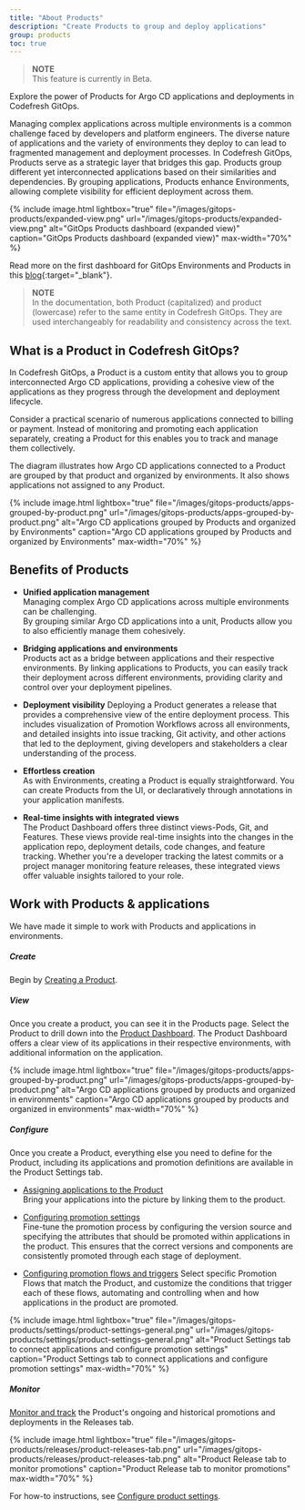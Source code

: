 ```yaml
---
title: "About Products"
description: "Create Products to group and deploy applications"
group: products
toc: true
---
```




>**NOTE**  
This feature is currently in Beta.

Explore the power of Products for Argo CD applications and deployments in Codefresh GitOps. 

Managing complex applications across multiple environments is a common challenge faced by developers and platform engineers. The diverse nature of applications and the variety of environments they deploy to can lead to fragmented management and deployment processes.
In Codefresh GitOps, Products serve as a strategic layer that bridges this gap. Products group different yet interconnected applications based on their similarities and dependencies. 
By grouping applications, Products enhance Environments, allowing complete visibility for efficient deployment across them.

{% include 
	image.html 
	lightbox="true" 
	file="/images/gitops-products/expanded-view.png" 
	url="/images/gitops-products/expanded-view.png" 
	alt="GitOps Products dashboard (expanded view)" 
	caption="GitOps Products dashboard (expanded view)"
  max-width="70%" 
%}

Read more on the first dashboard for GitOps Environments and Products in this [blog](https://codefresh.io/blog/introducing-the-worlds-first-dashboard-for-gitops-environments/){:target="\_blank"}.


>**NOTE**  
In the documentation, both Product (capitalized) and product (lowercase) refer to the same entity in Codefresh GitOps. They are used interchangeably for readability and consistency across the text.

## What is a Product in Codefresh GitOps?
In Codefresh GitOps, a Product is a custom entity that allows you to group interconnected Argo CD applications, providing a cohesive view of the applications as they progress through the development and deployment lifecycle.  

Consider a practical scenario of numerous applications connected to billing or payment. Instead of monitoring and promoting each application separately, creating a Product for this enables you to track and manage them collectively.

The diagram illustrates how Argo CD applications connected to a Product are grouped by that product and organized by environments. It also shows applications not assigned to any Product.

{% include 
	image.html 
	lightbox="true" 
	file="/images/gitops-products/apps-grouped-by-product.png" 
	url="/images/gitops-products/apps-grouped-by-product.png" 
	alt="Argo CD applications grouped by Products and organized by Environments" 
	caption="Argo CD applications grouped by Products and organized by Environments"
  max-width="70%" 
%}

## Benefits of Products
* **Unified application management**  
  Managing complex Argo CD applications across multiple environments can be challenging.  
  By grouping similar Argo CD applications into a unit, Products allow you to also efficiently manage them cohesively.

* **Bridging applications and environments**  
  Products act as a bridge between applications and their respective environments. By linking applications to Products, you can easily track their deployment across different environments, providing clarity and control over your deployment pipelines.

* **Deployment visibility**
  Deploying a Product generates a release that provides a comprehensive view of the entire deployment process. This includes visualization of Promotion Workflows across all environments, and detailed insights into issue tracking, Git activity, and other actions that led to the deployment, giving developers and stakeholders a clear understanding of the process.

* **Effortless creation**  
  As with Environments, creating a Product is equally straightforward. You can create Products from the UI, or declaratively through annotations in your application manifests.

* **Real-time insights with integrated views**  
  The Product Dashboard offers three distinct views-Pods, Git, and Features. These views provide real-time insights into the changes in the application repo, deployment details, code changes, and feature tracking. Whether you're a developer tracking the latest commits or a project manager monitoring feature releases, these integrated views offer valuable insights tailored to your role.



## Work with Products & applications

We have made it simple to work with Products and applications in environments. 

##### Create
Begin by [Creating a Product]({{site.baseurl}}/docs/products/create-product/). 



##### View
Once you create a product, you can see it in the Products page. Select the Product to drill down into the [Product Dashboard]({{site.baseurl}}/docs/dashboards/gitops-products/). The Product Dashboard offers a clear view of its applications in their respective environments, with additional information on the application. 

{% include 
	image.html 
	lightbox="true" 
	file="/images/gitops-products/apps-grouped-by-product.png" 
	url="/images/gitops-products/apps-grouped-by-product.png" 
	alt="Argo CD applications grouped by products and organized in environments" 
	caption="Argo CD applications grouped by products and organized in environments"
  max-width="70%" 
%}


##### Configure

Once you create a Product, everything else you need to define for the Product, including its applications and promotion definitions are available in the Product Settings tab.

  * [Assigning applications to the Product]({{site.baseurl}}/docs/products/assign-applications/)  
    Bring your applications into the picture by linking them to the product. 

  * [Configuring promotion settings]({{site.baseurl}}/docs/products/configure-product-settings/)  
    Fine-tune the promotion process by configuring the version source and specifying the attributes that should be promoted within applications in the product. This ensures that the correct versions and components are consistently promoted through each stage of deployment.

  * [Configuring promotion flows and triggers]({{site.baseurl}}/docs/products/promotion-flow-triggers/)
    Select specific Promotion Flows that match the Product, and customize the conditions that trigger each of these flows, automating and controlling when and how applications in the product are promoted.

{% include 
	image.html 
	lightbox="true" 
	file="/images/gitops-products/settings/product-settings-general.png" 
	url="/images/gitops-products/settings/product-settings-general.png" 
	alt="Product Settings tab to connect applications and configure promotion settings" 
	caption="Product Settings tab to connect applications and configure promotion settings"
  max-width="70%" 
%}

##### Monitor  
[Monitor and track]({{site.baseurl}}/docs/promotions/releases) the Product's ongoing and historical promotions and deployments in the Releases tab.

{% include 
	image.html 
	lightbox="true" 
	file="/images/gitops-products/releases/product-releases-tab.png" 
	url="/images/gitops-products/releases/product-releases-tab.png" 
	alt="Product Release tab to monitor promotions" 
	caption="Product Release tab to monitor promotions"
  max-width="70%" 
%}


For how-to instructions, see [Configure product settings]({{site.baseurl}}/docs/products/configure-product-settings/).